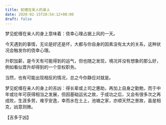 ```yaml
---
title: 蛇缠在亲人的身上
date: 2020-02-15T20:54:12+08:00
draft: false
---
```


梦见蛇缠在亲人的身上意味着：侥幸心理占据上风的一天。

今天遇到的事情，无论是好还是坏，大都与你自身的因素没有太大的关系，这种状况会触发你的侥幸心理。

升职加薪，是今天有可能得到的运气，但也随之发现，境况并没有想象的那么好，例如看似晋升却得到的一个空权职务。

当然，也有可能出现相反的情况，总之今你静应对就是。

梦见蛇缠在亲人的身上的吉凶：得长辈或上司之惠助，再加上自身之勤勉，而于中年或壮年可获得相当之发展，但因基础运劣之故，于成功之后，又会有很多次之再成败，生涯多劳，难亨安逸，幸而水在土上，池塘之家，亦顺天然之景故，虽是相克，凶意则微。

【吉多于凶】